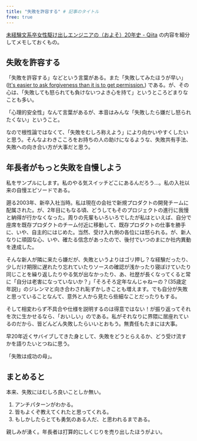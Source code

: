 ```yaml
---
title: "失敗を許容する" # 記事のタイトル
free: true
---
```


[未経験文系卒女性駆け出しエンジニアの（およそ）20年史 - Qiita](https://qiita.com/e99h2121/items/5eefe618e97ba0e6df70) の内容を細分してメモしておくもの。

## 失敗を許容する

「失敗を許容する」などという言葉がある。また「失敗してみたほうが早い」([It's easier to ask forgiveness than it is to get permission.](https://quoteinvestigator.com/2018/06/19/forgive/)) である。が、その心は、「失敗しても怒られても負けないつよき心を持て」というところどまりなことも多い。

「心理的安全性」なんて言葉があるが、本音はみんな「失敗したら嫌だし怒られたくない」ということ。

なので根性論ではなくて、「失敗をむしろ称えよう」により向かいやすくしたいと思う。そんなよわきこころをお持ちの人の助けになるような、失敗共有手法、失敗への向き合い方が大事だと思う。

## 年長者がもっと失敗を自慢しよう

私をサンプルにします。私のやる気スイッチどこにあるんだろう...。私の入社以来の自慢エピソードである。

遡る2003年、新卒入社当時。私は現在の会社で新規プロダクトの開発チームに配属された。が、2年目にもなる頃、どうしてもそのプロジェクトの進行に我慢と納得が行かなくなった。周りの先輩もいろいろでしたが私はといえば、自分で座席を既存プロダクトのチーム付近に移動して、既存プロダクトの仕事を勝手に、いや、自主的にはじめた。当然、受け入れ側の各位には怒られる。が、新人なりに頑固な心、いや、確たる信念があったので、後付でいつのまにか社内異動を達成した。

そんな新人が隣に来たら嫌だが、失敗というよりはゴリ押し？な経験だったり、少しだけ期限に遅れたり忘れていたりソースの確認が浅かったり寝ぼけていたり同じことを繰り返したりやる気が出なかったり、あ、社歴が長くなってくると常に「自分は老害になっていないか？」「そろそろ定年なんじゃねーの？(35歳定年説)」のジレンマと向き合わされ恥ずかしきことも増えます。でも自分が失敗と思っていることなんて、意外と人から見たら些細なことだったりもする。

そして相変わらず不具合や仕様を説明するのは得意ではない！が振り返ってそれを次に生かせるなら、「おいしい」のである。私がそれなりに界隈に居座れているのだから、皆どんどん失敗したらいいとおもう。無責任もたまには大事。

早20年近くサバイブしてきた身として、失敗をどうとらえるか、どう受け流すかを語りたいとつねに思う。

「失敗は成功の母」。

## まとめると

本来、失敗にはむしろ良いことしか無い。

1. アンチパターンがわかる。
2. 皆もよくぞ教えてくれたと思ってくれる。
3. もしかしたらとても勇気のある人だ、と思われるまである。

親しみが湧く。年長者は打算的にしくじりを売り出したほうがよい。

